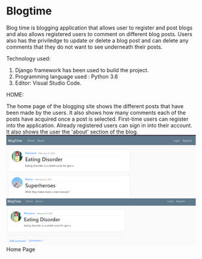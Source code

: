 # Blogtime
Blog time is blogging application that allows user to register and post blogs and also allows registered users to comment on different blog posts. Users also has the priviledge to update or delete a blog post
and can delete any comments that they do not want to see underneath their posts.

Technology used:

1) Django framework has been used to build the project.
2) Programming language used : Python 3.6
3) Editor: Visual Studio Code.

HOME:

The home page of the blogging site shows the different posts that have been made by the users. It also shows how many comments each of the posts have acquired once a post is selected.
First-time users can register into the application. Already registered users can sign in into their account. It also shows the user the 'about' section of the blog.
![HomePage](HomePage.png)   ![HomePage](Homepage_1.png)
Home Page                

